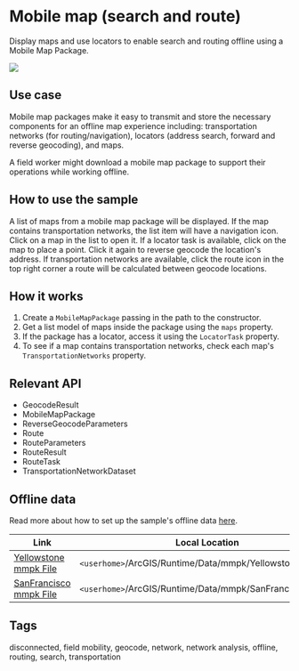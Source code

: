 # Mobile map (search and route)

Display maps and use locators to enable search and routing offline using a Mobile Map Package.

![](screenshot.png)

## Use case

Mobile map packages make it easy to transmit and store the necessary components for an offline map experience including: transportation networks (for routing/navigation), locators (address search, forward and reverse geocoding), and maps.

A field worker might download a mobile map package to support their operations while working offline.

## How to use the sample

A list of maps from a mobile map package will be displayed. If the map contains transportation networks, the list item will have a navigation icon. Click on a map in the list to open it. If a locator task is available, click on the map to place a point. Click it again to reverse geocode the location's address. If transportation networks are available, click the route icon in the top right corner a route will be calculated between geocode locations.

## How it works

1. Create a `MobileMapPackage` passing in the path to the constructor.
2. Get a list model of maps inside the package using the `maps` property.
3. If the package has a locator, access it using the `LocatorTask` property.
4. To see if a map contains transportation networks, check each map's `TransportationNetworks` property.

## Relevant API

* GeocodeResult
* MobileMapPackage
* ReverseGeocodeParameters
* Route
* RouteParameters
* RouteResult
* RouteTask
* TransportationNetworkDataset

## Offline data

Read more about how to set up the sample's offline data [here](http://links.esri.com/ArcGISRuntimeQtSamples#use-offline-data-in-the-samples).

Link | Local Location
---------|-------|
|[Yellowstone mmpk File](https://www.arcgis.com/home/item.html?id=e1f3a7254cb845b09450f54937c16061)| `<userhome>`/ArcGIS/Runtime/Data/mmpk/Yellowstone.mmpk |
|[SanFrancisco mmpk File](https://www.arcgis.com/home/item.html?id=260eb6535c824209964cf281766ebe43)| `<userhome>`/ArcGIS/Runtime/Data/mmpk/SanFrancisco.mmpk |

## Tags

disconnected, field mobility, geocode, network, network analysis, offline, routing, search, transportation

